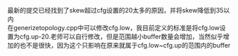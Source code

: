 最新的提交已经找到了skew超过cfg设置的20太多的原因，并将skew降低到35以内  <br>
在generizetopology.cpp中可以修改cfg.low，我目前定义的标准是将cfg.low设置为cfg.up-20.老师可以自行修改，但是范围越小buffer数量会增加，当然似乎增加的也不是很快，因为这个只影响在原来就属于cfg.low~cfg.up的范围内的buffer
